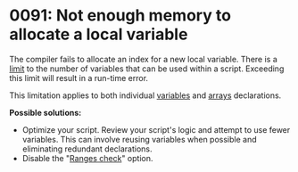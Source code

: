 # 0091: Not enough memory to allocate a local variable

The compiler fails to allocate an index for a new local variable. There is a [limit](../../scm-documentation/gta-limits.md) to the number of variables that can be used within a script. Exceeding this limit will result in a run-time error.

This limitation applies to both individual [variables](../../coding/variables.md) and [arrays](../../coding/arrays.md) declarations.

**Possible solutions:**&#x20;

* Optimize your script. Review your script's logic and attempt to use fewer variables. This can involve reusing variables when possible and eliminating redundant declarations.
* Disable the "[Ranges check](../../editor/options/general.md#ranges-check)" option.

